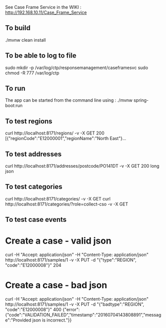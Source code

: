 See Case Frame Service in the WIKI : http://192.168.10.11/Case_Frame_Service


## To build
./mvnw clean install


## To be able to log to file
sudo mkdir -p /var/log/ctp/responsemanagement/caseframesvc sudo chmod -R 777 /var/log/ctp


## To run
The app can be started from the command line using : ./mvnw spring-boot:run


## To test regions
curl http://localhost:8171/regions/ -v -X GET
200 [{"regionCode":"E12000001","regionName":"North East"}...


## To test addresses
curl http://localhost:8171/addresses/postcode/PO141DT -v -X GET
200 long json


## To test categories
curl http://localhost:8171/categories/ -v -X GET
curl http://localhost:8171/categories/?role=collect-cso -v -X GET


## To test case events
# Create a case - valid json
curl  -H "Accept: application/json" -H "Content-Type: application/json" http://localhost:8171/samples/1 -v -X PUT -d "{\"type\":\"REGION\", \"code\":\"E12000008\"}"
204

# Create a case - bad json
curl  -H "Accept: application/json" -H "Content-Type: application/json" http://localhost:8171/samples/1 -v -X PUT -d "{\"badtype\":\"REGION\", \"code\":\"E12000008\"}"
400 {"error":{"code":"VALIDATION_FAILED","timestamp":"20160704143808891","message":"Provided json is incorrect."}}
